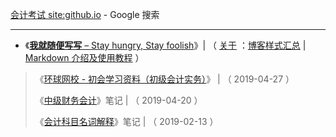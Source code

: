 [会计考试 site:github.io](https://www.google.com/search?hl=zh_CN&ei=Rah9Xf2GDJDN-Qayn7Ag&q=%E4%BC%9A%E8%AE%A1%E8%80%83%E8%AF%95+site%3Agithub.io) - Google 搜索

------------------------------------------------

- 《[**我就随便写写** – Stay hungry, Stay foolish](https://hejiayuan1998.github.io/)》| （  [关于](https://hejiayuan1998.github.io/about/) ：[博客样式汇总](https://hejiayuan1998.github.io/2018/01/11/style-summary/) | [Markdown 介绍及使用教程](https://hejiayuan1998.github.io/2018/05/03/the-introduction-of-markdown/) ）
 > 《[环球网校 - 初会学习资料（初级会计实务）](https://hejiayuan1998.github.io/2019/04/27/iukkxtxiziln/)》 |  （  2019-04-27 ）
 > 
 > 《[中级财务会计](https://hejiayuan1998.github.io/2018/05/28/study-notes-of-intermediate-financial-accounting/ )》笔记 |  （  2019-04-20  ）
 > 
 > 《[会计科目名词解释](https://hejiayuan1998.github.io/2017/10/17/explanation-of-accounting-terms/)》笔记 |  （  2019-02-13  ）
 > 

